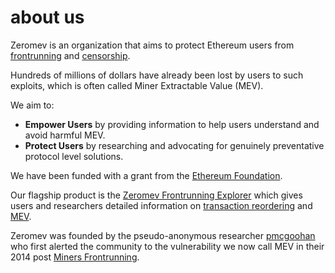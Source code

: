 # about us

Zeromev is an organization that aims to protect Ethereum users from [frontrunning](/terms#frontrunning) and [censorship](/terms#censorship).

Hundreds of millions of dollars have already been lost by users to such exploits, which is often called Miner Extractable Value (MEV).

We aim to:

*   __Empower Users__ by providing information to help users understand and avoid harmful MEV.
*   __Protect Users__ by researching and advocating for genuinely preventative protocol level solutions.

We have been funded with a grant from the [Ethereum Foundation](https://www.ethereum.org).

Our flagship product is the [Zeromev Frontrunning Explorer](/explorer) which gives users and researchers detailed information on [transaction reordering](/terms#transaction-reordering) and [MEV](/terms#miner-extractable-value).

Zeromev was founded by the pseudo-anonymous researcher [pmcgoohan](https://twitter.com/pmcgoohanCrypto) who first alerted the community to the vulnerability we now call MEV in their 2014 post [Miners Frontrunning](https://www.reddit.com/r/ethereum/comments/2d84yv/miners_frontrunning).
